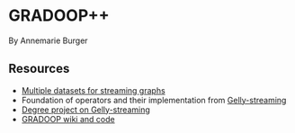 # GRADOOP++ #
By Annemarie Burger

## Resources ##
- [Multiple datasets for streaming graphs](https://www.eecs.wsu.edu/~yyao/StreamingGraphs.html)
- Foundation of operators and their implementation from [Gelly-streaming](https://github.com/vasia/gelly-streaming)
- [Degree project on Gelly-streaming](http://www.diva-portal.org/smash/get/diva2:830662/FULLTEXT01.pdf)
- [GRADOOP wiki and code](https://github.com/dbs-leipzig/gradoop/wiki)
